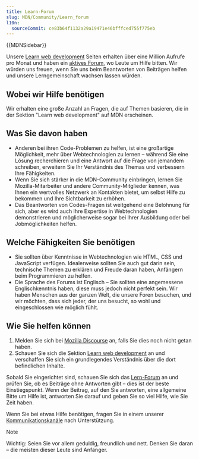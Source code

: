 ```yaml
---
title: Learn-Forum
slug: MDN/Community/Learn_forum
l10n:
  sourceCommit: ce83b64f1132a29a19471e46bfffced755f775eb
---
```


{{MDNSidebar}}

Unsere [Learn web development](/de/docs/Learn) Seiten erhalten über eine Million Aufrufe pro Monat und haben ein [aktives Forum](https://discourse.mozilla.org/c/mdn/learn/250), wo Leute um Hilfe bitten.
Wir würden uns freuen, wenn Sie uns beim Beantworten von Beiträgen helfen und unsere Lerngemeinschaft wachsen lassen würden.

## Wobei wir Hilfe benötigen

Wir erhalten eine große Anzahl an Fragen, die auf Themen basieren, die in der Sektion "Learn web development" auf MDN erscheinen.

## Was Sie davon haben

- Anderen bei ihren Code-Problemen zu helfen, ist eine großartige Möglichkeit, mehr über Webtechnologien zu lernen – während Sie eine Lösung recherchieren und eine Antwort auf die Frage von jemandem schreiben, erweitern Sie Ihr Verständnis des Themas und verbessern Ihre Fähigkeiten.
- Wenn Sie sich stärker in die MDN-Community einbringen, lernen Sie Mozilla-Mitarbeiter und andere Community-Mitglieder kennen, was Ihnen ein wertvolles Netzwerk an Kontakten bietet, um selbst Hilfe zu bekommen und Ihre Sichtbarkeit zu erhöhen.
- Das Beantworten von Codes-Fragen ist weitgehend eine Belohnung für sich, aber es wird auch Ihre Expertise in Webtechnologien demonstrieren und möglicherweise sogar bei Ihrer Ausbildung oder bei Jobmöglichkeiten helfen.

## Welche Fähigkeiten Sie benötigen

- Sie sollten über Kenntnisse in Webtechnologien wie HTML, CSS und JavaScript verfügen. Idealerweise sollten Sie auch gut darin sein, technische Themen zu erklären und Freude daran haben, Anfängern beim Programmieren zu helfen.
- Die Sprache des Forums ist Englisch – Sie sollten eine angemessene Englischkenntnis haben, diese muss jedoch nicht perfekt sein. Wir haben Menschen aus der ganzen Welt, die unsere Foren besuchen, und wir möchten, dass sich jeder, der uns besucht, so wohl und eingeschlossen wie möglich fühlt.

## Wie Sie helfen können

1. Melden Sie sich bei [Mozilla Discourse](https://discourse.mozilla.org/) an, falls Sie dies noch nicht getan haben.
2. Schauen Sie sich die Sektion [Learn web development](/de/docs/Learn) an und verschaffen Sie sich ein grundlegendes Verständnis über die dort befindlichen Inhalte.

Sobald Sie eingerichtet sind, schauen Sie sich das [Lern-Forum](https://discourse.mozilla.org/c/mdn/learn/250) an und prüfen Sie, ob es Beiträge ohne Antworten gibt – dies ist der beste Einstiegspunkt.
Wenn der Beitrag, auf den Sie antworten, eine allgemeine Bitte um Hilfe ist, antworten Sie darauf und geben Sie so viel Hilfe, wie Sie Zeit haben.

Wenn Sie bei etwas Hilfe benötigen, fragen Sie in einem unserer [Kommunikationskanäle](/de/docs/MDN/Community/Communication_channels) nach Unterstützung.

> [!NOTE]
> Wichtig: Seien Sie vor allem geduldig, freundlich und nett. Denken Sie daran – die meisten dieser Leute sind Anfänger.
